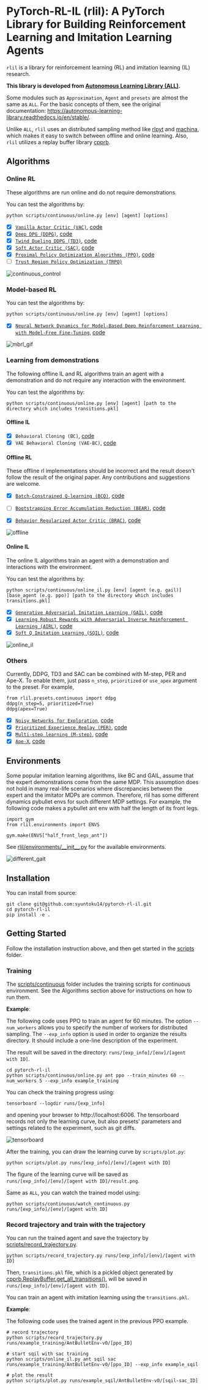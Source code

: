 # PyTorch-RL-IL (rlil): A PyTorch Library for Building Reinforcement Learning and Imitation Learning Agents

`rlil` is a library for reinforcement learning (RL) and imitation learning (IL) research. 

**This library is developed from [Autonomous Learning Library (ALL)](https://github.com/cpnota/autonomous-learning-library/tree/master/all).**

Some modules such as `Approximation`, `Agent` and `presets` are almost the same as `ALL`.
For the basic concepts of them, see the original documentation: https://autonomous-learning-library.readthedocs.io/en/stable/. 

Unlike `ALL`, `rlil` uses an distributed sampling method like [rlpyt](https://github.com/astooke/rlpyt) and [machina](https://github.com/DeepX-inc/machina.git), which makes it easy to switch between offline and online learning.
Also, `rlil` utilizes a replay buffer library [cpprb](https://ymd_h.gitlab.io/cpprb/).

## Algorithms

### Online RL

These algorithms are run online and do not require demonstrations.

You can test the algorithms by:

```
python scripts/continuous/online.py [env] [agent] [options]
```

- [x] [`Vanilla Actor Critic (VAC)`](https://papers.nips.cc/paper/1786-actor-critic-algorithms.pdf), [code](rlil/agents/vac.py)
- [x] [`Deep DPG (DDPG)`](https://arxiv.org/abs/1509.02971), [code](rlil/agents/ddpg.py)
- [x] [`Twind Dueling DDPG (TD3)`](https://arxiv.org/abs/1802.09477), [code](rlil/agents/td3.py)
- [x] [`Soft Actor Critic (SAC)`](https://arxiv.org/abs/1801.01290), [code](rlil/agents/sac.py)
- [x] [`Proximal Policy Optimization Algorithms (PPO)`](https://arxiv.org/abs/1707.06347), [code](rlil/agents/ppo.py)
- [ ] [`Trust Region Policy Optimization (TRPO)`](https://arxiv.org/abs/1502.05477)

![continuous_control](assets/continuous.png)

### Model-based RL

You can test the algorithms by:

```
python scripts/continuous/online.py [env] [agent] [options]
```

- [x] [`Neural Network Dynamics for Model-Based Deep Reinforcement Learning with Model-Free Fine-Tuning`](https://arxiv.org/abs/1708.02596), [code](rlil/agents/rs_mpc.py)

![mbrl_gif](assets/rs-mpc.gif)

### Learning from demonstrations

The following offline IL and RL algorithms train an agent with a demonstration and do not require any interaction with the environment.

You can test the algorithms by:

```
python scripts/continuous/online.py [env] [agent] [path to the directory which includes transitions.pkl]
```

#### Offline IL

- [x] `Behavioral Cloning (BC)`, [code](rlil/agents/bc.py)
- [x] `VAE Behavioral Cloning (VAE-BC)`, [code](rlil/agents/vae_bc.py)

#### Offline RL

These offline rl implementations should be incorrect and the result doesn't follow the result of the original paper.
Any contributions and suggestions are welcome.

- [x] [`Batch-Constrained Q-learning (BCQ)`](https://arxiv.org/abs/1812.02900), [code](rlil/agents/bcq.py)
- [ ] [`Bootstrapping Error Accumulation Reduction (BEAR)`](https://arxiv.org/abs/1906.00949), [code](rlil/agents/bear.py)
- [x] [`Behavior Regularized Actor Critic (BRAC)`](https://arxiv.org/abs/1911.11361), [code](rlil/agents/brac.py)


![offline](assets/offline.png)

#### Online IL

The online IL algorithms train an agent with a demonstration and interactions with the environment.

You can test the algorithms by:

```
python scripts/continuous/online_il.py [env] [agent (e.g. gail)] [base_agent (e.g. ppo)] [path to the directory which includes transitions.pkl]
```

- [x] [`Generative Adversarial Imitation Learning (GAIL)`](https://arxiv.org/abs/1606.03476), [code](rlil/agents/gail.py)
- [x] [`Learning Robust Rewards with Adversarial Inverse Reinforcement Learning (AIRL)`](https://arxiv.org/abs/1710.11248), [code](rlil/agents/airl.py)
- [x] [`Soft Q Imitation Learning (SQIL)`](https://arxiv.org/abs/1905.11108), [code](rlil/memory/sqil_wrapper.py)

![online_il](assets/online_il.png)


### Others

Currently, DDPG, TD3 and SAC can be combined with M-step, PER and Ape-X. To enable them, just pass `n_step`, `prioritized` or `use_apex` argument to the preset. For example,

```
from rlil.presets.continuous import ddpg
ddpg(n_step=5, prioritized=True)
ddpg(apex=True)
```

- [x] [`Noisy Networks for Exploration`](https://arxiv.org/abs/1706.10295), [code](rlil/nn/__init__.py)
- [x] [`Prioritized Experience Replay (PER)`](https://arxiv.org/abs/1511.05952), [code](rlil/memory/replay_buffer.py)
- [x] [`Multi-step learning (M-step)`](https://arxiv.org/abs/1710.02298), [code](rlil/memory/replay_buffer.py)
- [x] [`Ape-X`](https://arxiv.org/abs/1803.00933), [code](rlil/samplers/asyncsampler.py)

## Environments

Some popular imitation learning algorithms, like BC and GAIL, assume that the expert demonstrations come from the same MDP. 
This assumption does not hold in many real-life scenarios where discrepancies between the expert and the imitator MDPs are common.
Therefore, rlil has some different dynamics pybullet envs for such different MDP settings.
For example, the following code makes a pybullet ant env with half the length of its front legs.

```
import gym
from rlil.environments import ENVS

gym.make(ENVS["half_front_legs_ant"])
```

See [rlil/environments/\_\_init\_\_.py](rlil/environments/__init__.py) for the available environments.

![different_gait](assets/different_gait.gif)


## Installation

You can install from source:

```
git clone git@github.com:syuntoku14/pytorch-rl-il.git
cd pytorch-rl-il
pip install -e .
```

## Getting Started

Follow the installation instruction above, and then get started in the [scripts](scripts) folder.

### Training

The [scripts/continuous](scripts/continuous) folder includes the training scripts for continuous environment. See the Algorithms section above for instructions on how to run them. 

**Example**:

The following code uses PPO to train an agent for 60 minutes.
The option `--num_workers` allows you to specify the number of workers for distributed sampling.
The `--exp_info` option is used in order to organize the results directory. 
It should include a one-line description of the experiment.

The result will be saved in the directory: `runs/[exp_info]/[env]/[agent with ID]`.

```
cd pytorch-rl-il
python scripts/continuous/online.py ant ppo --train_minutes 60 --num_workers 5 --exp_info example_training
```

You can check the training progress using:
```
tensorboard --logdir runs/[exp_info]
```
and opening your browser to http://localhost:6006.
The tensorboard records not only the learning curve, but also presets' parameters and settings related to the experiment, such as git diffs.

![tensorboard](assets/TensorBoard.gif)

After the training, you can draw the learning curve by `scripts/plot.py`:

```
python scripts/plot.py runs/[exp_info]/[env]/[agent with ID]
```

The figure of the learning curve will be saved as `runs/[exp_info]/[env]/[agent with ID]/result.png`.

Same as `ALL`, you can watch the trained model using:

```
python scripts/continuous/watch_continuous.py runs/[exp_info]/[env]/[agent with ID]
```

### Record trajectory and train with the trajectory

You can run the trained agent and save the trajectory by [scripts/record_trajectory.py](scripts/record_trajectory.py).

```
python scripts/record_trajectory.py runs/[exp_info]/[env]/[agent with ID]
```

Then, `transitions.pkl` file, which is a pickled object generated by [cpprb.ReplayBuffer.get_all_transitions()](https://ymd_h.gitlab.io/cpprb/api/api/cpprb.ReplayBuffer.html), will be saved in `runs/[exp_info]/[env]/[agent with ID]`.

You can train an agent with imitation learning using the `transitions.pkl`.

**Example**:

The following code uses the trained agent in the previous PPO example.

```
# record trajectory
python scripts/record_trajectory.py runs/example_training/AntBulletEnv-v0/[ppo_ID]

# start sqil with sac training
python scripts/online_il.py ant sqil sac runs/example_training/AntBulletEnv-v0/[ppo_ID] --exp_info example_sqil

# plot the result
python scripts/plot.py runs/example_sqil/AntBulletEnv-v0/[sqil-sac_ID]
```
